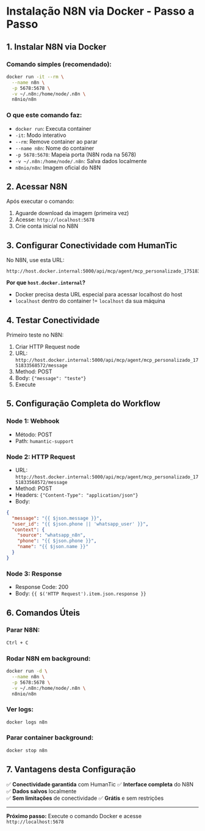 # Instalação N8N via Docker - Passo a Passo

## 1. Instalar N8N via Docker

### Comando simples (recomendado):
```bash
docker run -it --rm \
  --name n8n \
  -p 5678:5678 \
  -v ~/.n8n:/home/node/.n8n \
  n8nio/n8n
```

### O que este comando faz:
- `docker run`: Executa container
- `-it`: Modo interativo
- `--rm`: Remove container ao parar
- `--name n8n`: Nome do container
- `-p 5678:5678`: Mapeia porta (N8N roda na 5678)
- `-v ~/.n8n:/home/node/.n8n`: Salva dados localmente
- `n8nio/n8n`: Imagem oficial do N8N

## 2. Acessar N8N

Após executar o comando:
1. Aguarde download da imagem (primeira vez)
2. Acesse: `http://localhost:5678`
3. Crie conta inicial no N8N

## 3. Configurar Conectividade com HumanTic

No N8N, use esta URL:
```
http://host.docker.internal:5000/api/mcp/agent/mcp_personalizado_1751833568572/message
```

**Por que `host.docker.internal`?**
- Docker precisa desta URL especial para acessar localhost do host
- `localhost` dentro do container != `localhost` da sua máquina

## 4. Testar Conectividade

Primeiro teste no N8N:
1. Criar HTTP Request node
2. URL: `http://host.docker.internal:5000/api/mcp/agent/mcp_personalizado_1751833568572/message`
3. Method: POST
4. Body: `{"message": "teste"}`
5. Execute

## 5. Configuração Completa do Workflow

### Node 1: Webhook
- Método: POST
- Path: `humantic-support`

### Node 2: HTTP Request  
- URL: `http://host.docker.internal:5000/api/mcp/agent/mcp_personalizado_1751833568572/message`
- Method: POST
- Headers: `{"Content-Type": "application/json"}`
- Body: 
```json
{
  "message": "{{ $json.message }}",
  "user_id": "{{ $json.phone || 'whatsapp_user' }}",
  "context": {
    "source": "whatsapp_n8n",
    "phone": "{{ $json.phone }}",
    "name": "{{ $json.name }}"
  }
}
```

### Node 3: Response
- Response Code: 200
- Body: `{{ $('HTTP Request').item.json.response }}`

## 6. Comandos Úteis

### Parar N8N:
```bash
Ctrl + C
```

### Rodar N8N em background:
```bash
docker run -d \
  --name n8n \
  -p 5678:5678 \
  -v ~/.n8n:/home/node/.n8n \
  n8nio/n8n
```

### Ver logs:
```bash
docker logs n8n
```

### Parar container background:
```bash
docker stop n8n
```

## 7. Vantagens desta Configuração

✅ **Conectividade garantida** com HumanTic
✅ **Interface completa** do N8N
✅ **Dados salvos** localmente  
✅ **Sem limitações** de conectividade
✅ **Grátis** e sem restrições

---

**Próximo passo:** Execute o comando Docker e acesse `http://localhost:5678`